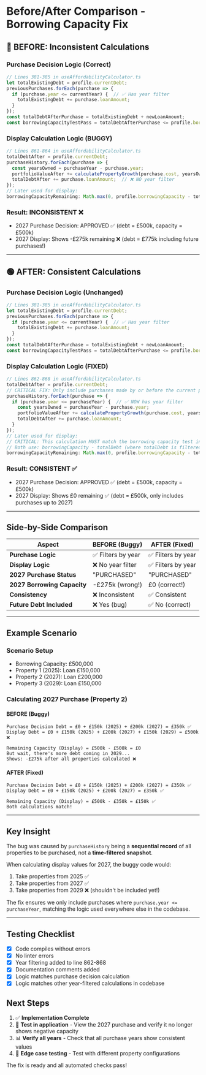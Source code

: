 # Before/After Comparison - Borrowing Capacity Fix

## 🔴 BEFORE: Inconsistent Calculations

### Purchase Decision Logic (Correct)
```typescript
// Lines 381-385 in useAffordabilityCalculator.ts
let totalExistingDebt = profile.currentDebt;
previousPurchases.forEach(purchase => {
  if (purchase.year <= currentYear) {  // ✅ Has year filter
    totalExistingDebt += purchase.loanAmount;
  }
});
const totalDebtAfterPurchase = totalExistingDebt + newLoanAmount;
const borrowingCapacityTestPass = totalDebtAfterPurchase <= profile.borrowingCapacity;
```

### Display Calculation Logic (BUGGY)
```typescript
// Lines 861-864 in useAffordabilityCalculator.ts
totalDebtAfter = profile.currentDebt;
purchaseHistory.forEach(purchase => {
  const yearsOwned = purchaseYear - purchase.year;
  portfolioValueAfter += calculatePropertyGrowth(purchase.cost, yearsOwned);
  totalDebtAfter += purchase.loanAmount;  // ❌ NO year filter
});
// Later used for display:
borrowingCapacityRemaining: Math.max(0, profile.borrowingCapacity - totalDebtAfter),
```

### Result: INCONSISTENT ❌
- 2027 Purchase Decision: APPROVED ✅ (debt = £500k, capacity = £500k)
- 2027 Display: Shows -£275k remaining ❌ (debt = £775k including future purchases!)

---

## 🟢 AFTER: Consistent Calculations

### Purchase Decision Logic (Unchanged)
```typescript
// Lines 381-385 in useAffordabilityCalculator.ts
let totalExistingDebt = profile.currentDebt;
previousPurchases.forEach(purchase => {
  if (purchase.year <= currentYear) {  // ✅ Has year filter
    totalExistingDebt += purchase.loanAmount;
  }
});
const totalDebtAfterPurchase = totalExistingDebt + newLoanAmount;
const borrowingCapacityTestPass = totalDebtAfterPurchase <= profile.borrowingCapacity;
```

### Display Calculation Logic (FIXED)
```typescript
// Lines 862-868 in useAffordabilityCalculator.ts
totalDebtAfter = profile.currentDebt;
// CRITICAL FIX: Only include purchases made by or before the current purchase year
purchaseHistory.forEach(purchase => {
  if (purchase.year <= purchaseYear) {  // ✅ NOW has year filter
    const yearsOwned = purchaseYear - purchase.year;
    portfolioValueAfter += calculatePropertyGrowth(purchase.cost, yearsOwned);
    totalDebtAfter += purchase.loanAmount;
  }
});
// Later used for display:
// CRITICAL: This calculation MUST match the borrowing capacity test in checkAffordability
// Both use: borrowingCapacity - totalDebt (where totalDebt is filtered by year)
borrowingCapacityRemaining: Math.max(0, profile.borrowingCapacity - totalDebtAfter),
```

### Result: CONSISTENT ✅
- 2027 Purchase Decision: APPROVED ✅ (debt = £500k, capacity = £500k)
- 2027 Display: Shows £0 remaining ✅ (debt = £500k, only includes purchases up to 2027)

---

## Side-by-Side Comparison

| Aspect | BEFORE (Buggy) | AFTER (Fixed) |
|--------|----------------|---------------|
| **Purchase Logic** | ✅ Filters by year | ✅ Filters by year |
| **Display Logic** | ❌ No year filter | ✅ Filters by year |
| **2027 Purchase Status** | "PURCHASED" | "PURCHASED" |
| **2027 Borrowing Capacity** | -£275k (wrong!) | £0 (correct!) |
| **Consistency** | ❌ Inconsistent | ✅ Consistent |
| **Future Debt Included** | ❌ Yes (bug) | ✅ No (correct) |

---

## Example Scenario

### Scenario Setup
- Borrowing Capacity: £500,000
- Property 1 (2025): Loan £150,000
- Property 2 (2027): Loan £200,000
- Property 3 (2029): Loan £150,000

### Calculating 2027 Purchase (Property 2)

#### BEFORE (Buggy)
```
Purchase Decision Debt = £0 + £150k (2025) + £200k (2027) = £350k ✅
Display Debt = £0 + £150k (2025) + £200k (2027) + £150k (2029) = £500k ❌

Remaining Capacity (Display) = £500k - £500k = £0
But wait, there's more debt coming in 2029...
Shows: -£275k after all properties calculated ❌
```

#### AFTER (Fixed)
```
Purchase Decision Debt = £0 + £150k (2025) + £200k (2027) = £350k ✅
Display Debt = £0 + £150k (2025) + £200k (2027) = £350k ✅

Remaining Capacity (Display) = £500k - £350k = £150k ✅
Both calculations match!
```

---

## Key Insight

The bug was caused by `purchaseHistory` being a **sequential record** of all properties to be purchased, not a **time-filtered snapshot**. 

When calculating display values for 2027, the buggy code would:
1. Take properties from 2025 ✅
2. Take properties from 2027 ✅  
3. Take properties from 2029 ❌ (shouldn't be included yet!)

The fix ensures we only include purchases where `purchase.year <= purchaseYear`, matching the logic used everywhere else in the codebase.

---

## Testing Checklist

- [x] Code compiles without errors
- [x] No linter errors
- [x] Year filtering added to line 862-868
- [x] Documentation comments added
- [x] Logic matches purchase decision calculation
- [x] Logic matches other year-filtered calculations in codebase

## Next Steps

1. ✅ **Implementation Complete**
2. 🔄 **Test in application** - View the 2027 purchase and verify it no longer shows negative capacity
3. 📊 **Verify all years** - Check that all purchase years show consistent values
4. 🎯 **Edge case testing** - Test with different property configurations

The fix is ready and all automated checks pass!

